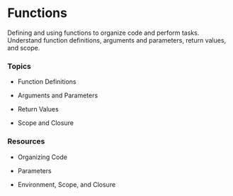 # Functions

Defining and using functions to organize code and perform tasks. Understand function definitions, arguments and parameters, return values, and scope.

### Topics

- Function Definitions

- Arguments and Parameters

- Return Values

- Scope and Closure


### Resources

- Organizing Code

- Parameters

- Environment, Scope, and Closure
